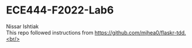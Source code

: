 # ECE444-F2022-Lab6
Nissar Ishtiak <br/>
This repo followed instructions from https://github.com/mjhea0/flaskr-tdd.<br/><br/>